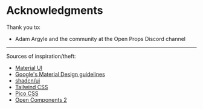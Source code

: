 # Acknowledgments

Thank you to:

- Adam Argyle and the community at the Open Props Discord channel

<hr>

Sources of inspiration/theft:

- [Material UI](https://mui.com/material-ui)
- [Google's Material Design guidelines](https://m3.material.io/)
- [shadcn/ui](https://ui.shadcn.com/)
- [Tailwind CSS](https://tailwindcss.com/)
- [Pico CSS](https://picocss.com/)
- [Open Components 2](https://github.com/Groene-Otter/oc2/)
